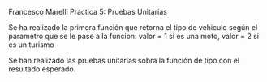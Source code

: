 Francesco Marelli
Practica 5: Pruebas Unitarias

Se ha realizado la primera función que retorna el tipo de vehiculo según el parametro que se le pase a la funcion: valor = 1 si es una moto, valor = 2 si es un turismo

Se han realizado las pruebas unitarias sobra la función de tipo con el resultado esperado.